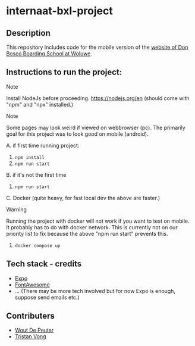 # internaat-bxl-project

## Description
This repository includes code for the mobile version of the [website of Don Bosco Boarding School at Woluwe](https://www.woluweinternaat.be/).

## Instructions to run the project:

> [!NOTE]  
> Install NodeJs before proceeding. https://nodejs.org/en (should come with "npm" and "npx" installed.)

> [!NOTE]  
> Some pages may look weird if viewed on webbrowser (pc). The primarily goal for this project was to look good on mobile (android).

A. if first time running project:

1. `npm install`
2. `npm run start`

B. if it's not the first time

1. `npm run start`

C. Docker (quite heavy, for fast local dev the above are faster.)

> [!WARNING]  
> Running the project with docker will not work if you want to test on mobile. It probably has to do with docker network. This is currently not on our priority list to fix because the above "npm run start" prevents this.

1. `docker compose up`

## Tech stack - credits
- [Expo](https://github.com/expo/expo/)
- [FontAwesome](https://fontawesome.com/)
- ... (There may be more tech involved but for now Expo is enough, suppose send emails etc.)

## Contributers
- [Wout De Peuter](mailto:wout.de.peuter@student.ehb.be)
- [Tristan Vong](mailto:tristan.vong@student.ehb.be)